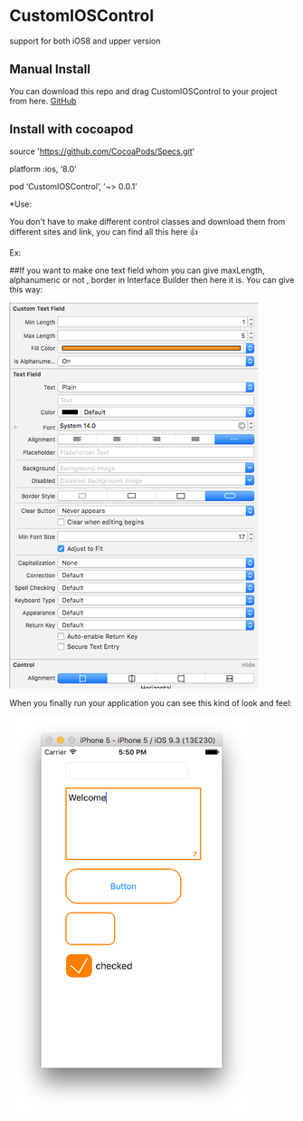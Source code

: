 # CustomIOSControl

support for both iOS8 and upper version

## Manual Install
You can download this repo and drag CustomIOSControl to your project from here.
[GitHub](https://github.com/miralmegha/CustomIOSControl.git)
## Install with cocoapod

source 'https://github.com/CocoaPods/Specs.git'

platform :ios, ‘8.0’

pod ‘CustomIOSControl’, '~> 0.0.1’

*Use:

You don't have to make different control classes and download them from different sites and link, you can find all this here :+1: 

Ex:

##If you want to make one text field whom you can give maxLength, alphanumeric or not , border in Interface Builder then here it is. You can give this way:

![alt tag](https://github.com/MittalBanker/CustomIOSControl/blob/master/Docs/Screen%20Shot%202016-05-16%20at%205.29.59%20PM.png)



When you finally run your application you can see this kind of look and feel:

![alt tag](https://github.com/MittalBanker/CustomIOSControl/blob/master/Docs/Screen%20Shot%202016-05-16%20at%205.50.42%20PM.png)







